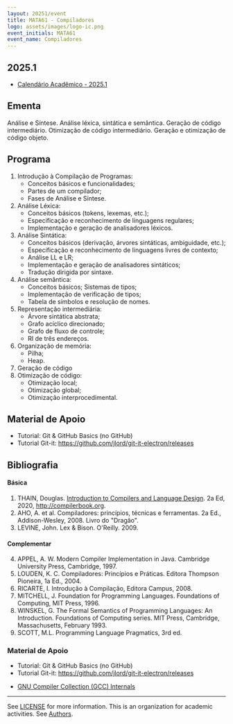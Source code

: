 ```yaml
---
layout: 20251/event
title: MATA61 - Compiladores
logo: assets/images/logo-ic.png
event_initials: MATA61
event_name: Compiladores
---
```


## 2025.1

- [Calendário Acadêmico - 2025.1](https://supac.ufba.br/sites/supac.ufba.br/files/calendario_academico_25.1_v._09_12_0.pdf)


## Ementa

Análise e Síntese. Análise léxica, sintática e semântica. Geração de código intermediário.  Otimização de código intermediário. Geração e otimização de código objeto. 

## Programa

1. Introdução à Compilação de Programas:
   + Conceitos básicos e funcionalidades;
   + Partes de um compilador;
   + Fases de Análise e Síntese. 
2. Análise Léxica: 
   + Conceitos básicos (tokens, lexemas, etc.);
   + Especificação e reconhecimento de linguagens regulares;
   + Implementação e geração de analisadores léxicos.
3. Análise Sintática: 
   + Conceitos básicos (derivação, árvores sintáticas, ambiguidade, etc.);
   + Especificação e reconhecimento de linguagens livres de contexto; 
   + Análise LL e LR;
   + Implementação e geração de analisadores sintáticos;
   + Tradução dirigida por sintaxe.
4. Análise semântica: 
   + Conceitos básicos; Sistemas de tipos;
   + Implementação de verificação de tipos;
   + Tabela de símbolos e resolução de nomes.
5. Representação intermediária:
   + Árvore sintática abstrata;
   + Grafo acíclico direcionado; 
   + Grafo de fluxo de controle;
   + RI de três endereços.
6. Organização de memória:
   + Pilha;
   + Heap.
7. Geração de código 
8. Otimização de código:
   + Otimização local;
   + Otimização global;
   + Otimização interprocedimental. 

## Material de Apoio

- Tutorial: Git & GitHub Basics (no GitHub)
- Tutorial Git-it: https://github.com/jlord/git-it-electron/releases

## Bibliografia

#### Básica

1. THAIN, Douglas. [Introduction to Compilers and Language Design](https://www3.nd.edu/~dthain/compilerbook/). 2a Ed, 2020, http://compilerbook.org.
2. AHO, A. et al. Compiladores: princípios, técnicas e ferramentas. 2a Ed., Addison-Wesley, 2008. Livro do "Dragão".
3. LEVINE, John. Lex & Bison. O'Reilly. 2009. 

#### Complementar

4. APPEL, A. W. Modern Compiler Implementation in Java. Cambridge University Press, Cambridge, 1997. 
5. LOUDEN, K. C. Compiladores: Princípios e Práticas. Editora Thompson Pioneira, 1a Ed., 2004. 
6. RICARTE, I. Introdução à Compilação, Editora Campus, 2008. 
7. MITCHELL, J. Foundation for Programming Languages. Foundations of Computing, MIT Press, 1996.  
8. WINSKEL, G. The Formal Semantics of Programming Languages: An Introduction. Foundations of Computing series. MIT Press, Cambridge, Massachusetts, February 1993. 
9. SCOTT, M.L. Programming Language Pragmatics, 3rd ed.


### Material de Apoio

- Tutorial: Git & GitHub Basics (no GitHub)
- Tutorial Git-it: https://github.com/jlord/git-it-electron/releases
* [GNU Compiler Collection (GCC) Internals](http://gcc.gnu.org/onlinedocs/gccint/)


----
  See [LICENSE](LICENSE) for more information.
  This is an organization for academic activities. See [Authors](AUTHORS).


